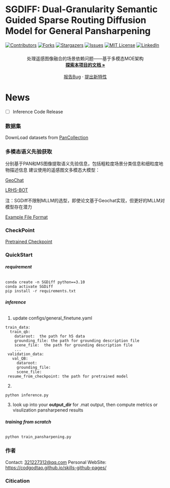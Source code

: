 # SGDIFF: Dual-Granularity Semantic Guided Sparse Routing Diffusion Model for General Pansharpening

<!-- PROJECT SHIELDS -->

[![Contributors][contributors-shield]][contributors-url]
[![Forks][forks-shield]][forks-url]
[![Stargazers][stars-shield]][stars-url]
[![Issues][issues-shield]][issues-url]
[![MIT License][license-shield]][license-url]
[![LinkedIn][linkedin-shield]][linkedin-url]

  <h3 align="center">  </h3>
  <p align="center">
    处理遥感图像融合的场景依赖问题——基于多模态MOE架构
    <br />
    <a href="https://github.com/shaojintian/Best_README_template"><strong>探索本项目的文档 »</strong></a>
    <br />
    <br />
    <a href="https://github.com/shaojintian/Best_README_template/issues">报告Bug</a>
    ·
    <a href="https://github.com/shaojintian/Best_README_template/issues">提出新特性</a>
  </p>


# News

 - [ ] Inference Code Release


### 数据集
DownLoad datasets from [PanCollection](https://liangjiandeng.github.io/PanCollection.html)

### 多模态语义先验获取

分别基于PAN和MS图像提取语义先验信息，包括粗粒度场景分类信息和细粒度地物描述信息
建议使用的遥感图文多模态大模型：

[GeoChat](https://github.com/mbzuai-oryx/GeoChat)

[LRHS-BOT](https://github.com/NJU-LHRS/LHRS-Bot)

注：SGDiff不限制MLLM的选型，即使论文基于Geochat实现，但更好的MLLM对模型存在潜力

[Example File Format](tuneavideo/data/example)
### CheckPoint
[Pretrained Checkpoint]()

### QuickStart
###### **requirement**
```
conda create -n SGDiff python==3.10
conda activate SGDiff
pip install -r requirements.txt 
```
###### **inference**

 1. update configs/general_finetune.yaml
```
train_data:
  train_qb:
    dataroot:  the path for h5 data
    grounding_file: the path for grounding description file
    scene_file:  the path for grounding description file
    ...
 validation_data:
   val_QB:
     dataroot:
     grounding_file:
     scene_file:
 resume_from_checkpoint: the path for pretrained model
```
2.  
```
python inference.py
```

 3. look up into your **output_dir** for  .mat output, then compute metrics or visulization pansharpened results

###### **training from scratch**

```
python train_pansharpening.py
```




### 作者

Contact:  321227312@qq.com
Personal WebSite:   https://codgodtao.github.io/skills-github-pages/

<!-- links -->
[your-project-path]:shaojintian/Best_README_template
[contributors-shield]: https://img.shields.io/github/contributors/shaojintian/Best_README_template.svg?style=flat-square
[contributors-url]: https://github.com/shaojintian/Best_README_template/graphs/contributors
[forks-shield]: https://img.shields.io/github/forks/shaojintian/Best_README_template.svg?style=flat-square
[forks-url]: https://github.com/shaojintian/Best_README_template/network/members
[stars-shield]: https://img.shields.io/github/stars/shaojintian/Best_README_template.svg?style=flat-square
[stars-url]: https://github.com/shaojintian/Best_README_template/stargazers
[issues-shield]: https://img.shields.io/github/issues/shaojintian/Best_README_template.svg?style=flat-square
[issues-url]: https://img.shields.io/github/issues/shaojintian/Best_README_template.svg
[license-shield]: https://img.shields.io/github/license/shaojintian/Best_README_template.svg?style=flat-square
[license-url]: https://github.com/shaojintian/Best_README_template/blob/master/LICENSE.txt
[linkedin-shield]: https://img.shields.io/badge/-LinkedIn-black.svg?style=flat-square&logo=linkedin&colorB=555
[linkedin-url]: https://linkedin.com/in/shaojintian

   

### Citication




